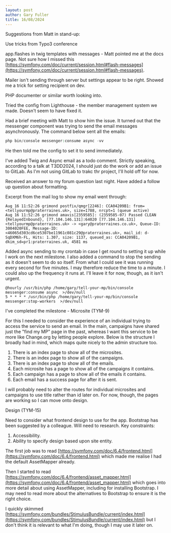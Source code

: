 ```yaml
---
layout: post
author: Gary Fuller
title: 16/08/2024
---
```


Suggestions from Matt in stand-up:

Use tricks from Typo3 conference

app.flashes in twig templates with messages - Matt pointed me at the docs page. Not sure how I missed this [https://symfony.com/doc/current/session.html#flash-messages](https://symfony.com/doc/current/session.html#flash-messages). 

Mailer isn't sending through server but settings appear to be right. Showed me a trick for setting recipient on dev.

PHP documenter or similar worth looking into.

Tried the config from Lighthouse - the member management system we made. Doesn't seem to have fixed it. 

Had a brief meeting with Matt to show him the issue. It turned out that the messenger component was trying to send the email messages asynchronously. The command below sent all the emails:

```php
php bin/console messenger:consume async -vv
```

He then told me the config to set it to send immediately.

I've added Twig and Async email as a todo comment. Strictly speaking, according to a talk at T3DD2024, I should just do the work or add an issue to GitLab. As I'm not using GitLab to trakc thr project, I'll hold off for now. 

Received an answer to my forum question last night. Have added a follow up question about formatting.

Excerpt from the mail log to show my email went through:

```
Aug 16 11:52:26 grimond postfix/qmgr[2246]: CCA04209B1: from=<tellyourmp@praterraines.uk>, size=1788, nrcpt=1 (queue active)
Aug 16 11:52:26 grimond amavis[2359585]: (2359585-07) Passed CLEAN {RelayedInbound}, [77.104.146.131]:64020 [77.104.146.131] <tellyourmp@praterraines.uk> -> <gary@praterraines.co.uk>, Queue-ID: 3004020FEE, Message-ID: <46065d303cd6ce5307be11961c081c29@praterraines.uk>, mail_id: d-SqDXM6h-FL, Hits: 1.307, size: 1137, queued_as: CCA04209B1, dkim_sd=pr1:praterraines.uk, 4581 ms
```

Added async sending to my crontab in case I get round to setting it up while I work on the next milestone. I also added a command to stop the sending as it doesn't seem to do so itself. From what I could see it was running every second for five minutes. I may therefore reduce the time to a minute. I could also up the frequency it runs at. I'll leave it for now, though, as it isn't urgent. 

```
@hourly /usr/bin/php /home/gary/tell-your-mp/bin/console messenger:consume async  >/dev/null
5 * * * * /usr/bin/php /home/gary/tell-your-mp/bin/console messenger:stop-workers  >/dev/null
```

I've completed the milestone - Microsite (TYM-9)

For this I needed to consider the experience of an individual trying to access the service to send an email. In the main, campaigns have shared just the "find my MP" page in the past, whereas I want this service to be more like Change.org by letting people explore. Below is the structure I broadly had in mind, which maps quite nicely to the admin structure too.  

1. There is an index page to show all of the microsites.
2. There is an index page to show all of the campaigns.
3. There is an index page to show all of the emails.
4. Each microsite has a page to show all of the campaigns it contains.
5. Each campaign has a page to show all of the emails it contains.
6. Each email has a success page for after it is sent.

I will probably need to alter the routes for individual microsites and campaigns to use title rather than id later on. For now, though, the pages are working so I can move onto design.

Design (TYM-15)

Need to consider what frontend design to use for the app. Bootstrap has been suggested by a colleague. Will need to research. Key constraints:

1. Accessibility.
2. Ability to specify design based upon site entity.

The first job was to read [https://symfony.com/doc/6.4/frontend.html](https://symfony.com/doc/6.4/frontend.html) which made me realise I had the default AssetMapper already.

Then I started to read [https://symfony.com/doc/6.4/frontend/asset_mapper.html](https://symfony.com/doc/6.4/frontend/asset_mapper.html) which goes into more detail about using AssetMapper, including for installing Bootstrap. I may need to read more about the alternatives to Bootstrap to ensure it is the right choice.

I quickly skimmed [https://symfony.com/bundles/StimulusBundle/current/index.html](https://symfony.com/bundles/StimulusBundle/current/index.html) but I don't think it is relevant to what I'm doing, though I may use it later on.
